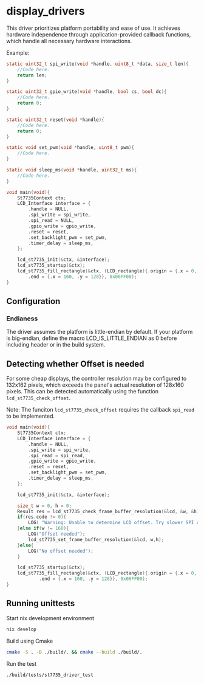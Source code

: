 # display_drivers
This driver prioritizes platform portability and ease of use. It achieves hardware independence
through application-provided callback functions, which handle all necessary hardware interactions.

Example:
```C
static uint32_t spi_write(void *handle, uint8_t *data, size_t len){
    //Code here.
    return len;
}

static uint32_t gpio_write(void *handle, bool cs, bool dc){
    //Code here.
    return 0;
}

static uint32_t reset(void *handle){
    //Code here.
    return 0;
}

static void set_pwm(void *handle, uint8_t pwm){
    //Code here.
}

static void sleep_ms(void *handle, uint32_t ms){
    //Code here.
}

void main(void){
    St7735Context ctx;
    LCD_Interface interface = {
        .handle = NULL,
        .spi_write = spi_write,
        .spi_read = NULL,
        .gpio_write = gpio_write,
        .reset = reset,
        .set_backlight_pwm = set_pwm,
        .timer_delay = sleep_ms,
    };

    lcd_st7735_init(&ctx, &interface);
    lcd_st7735_startup(&ctx);
    lcd_st7735_fill_rectangle(&ctx, (LCD_rectangle){.origin = {.x = 0, .y = 0},
        .end = {.x = 160, .y = 128}}, 0x00FF00);
}
```

## Configuration
### Endianess
The driver assumes the platform is little-endian by default. If your platform is big-endian, define the macro LCD_IS_LITTLE_ENDIAN as 0 before including header or in the build system.

## Detecting whether Offset is needed
For some cheap displays, the controller resolution may be configured to 132x162 pixels, which exceeds the panel's actual resolution of 128x160 pixels. This can be detected automatically using the function `lcd_st7735_check_offset`.

Note: The funciton  `lcd_st7735_check_offset` requires the callback `spi_read` to be implemented. 
```C
void main(void){
    St7735Context ctx;
    LCD_Interface interface = {
        .handle = NULL,
        .spi_write = spi_write,
        .spi_read = spi_read,
        .gpio_write = gpio_write,
        .reset = reset,
        .set_backlight_pwm = set_pwm,
        .timer_delay = sleep_ms,
    };

    lcd_st7735_init(&ctx, &interface);

    size_t w = 0, h = 0;
    Result res = lcd_st7735_check_frame_buffer_resolution(&lcd, &w, &h);
    if(res.code != 0){
        LOG( "Warning: Unable to determine LCD offset. Try slower SPI clock.\r\n");
    }else if(w != 160){
        LOG("Offset needed");
        lcd_st7735_set_frame_buffer_resolution(&lcd, w,h); 
    }else{
        LOG("No offset needed");
    }

    lcd_st7735_startup(&ctx);
    lcd_st7735_fill_rectangle(&ctx, (LCD_rectangle){.origin = {.x = 0, .y = 0},
            .end = {.x = 160, .y = 128}}, 0x00FF00);
}
```

## Running unittests
Start nix development environment
```sh
nix develop
```
Build using Cmake
```sh
cmake -S . -B ./build/. && cmake --build ./build/.
```
Run the test
```sh
./build/tests/st7735_driver_test
```


